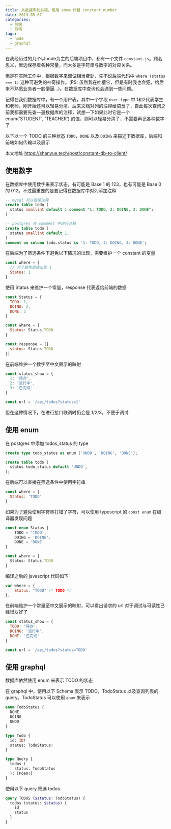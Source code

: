 ```yaml
---
title: 从数据库到前端，使用 enum 代替 constant number
date: 2019-05-07
categories:
  - 前端
  - 后端
tags:
  - node
  - graphql
---
```


在我经历过的几个以node为主的后端项目中，都有一个文件 `constant.js`。顾名思义，里边保存着各种常量，而大多是字符串与数字的对应关系。

但是在实际工作中，根据数字来调试相当费劲，先不说后端代码中 `where (status === 1)` 这种可避免的神奇操作。(PS: 虽然我在吐槽它，但是有时我也会犯，给后来不熟悉业务者一脸懵逼...)。在数据库中查询也会遇到一些问题。

<!--more-->

记得在我们数据库中，有一个用户表，其中一个字段 `user_type` 中 1和2代表学生和老师，刚开始还可以轻易分清，后来文档对列的注释给搞反了，自此每次查询之前我都需要先查一遍数据库的注释，试想一下如果此时它是一个 enum('STUDENT', 'TEACHER') 的值，则可以轻易分清了，不需要再记各种数字了

以下以一个 TODO 的三种状态 `TODO`，`DONE` 以及 `DOING` 来描述下数据库，后端和前端如何传输以及展示

本文地址 <https://shanyue.tech/post/constant-db-to-client/>

## 使用数字

在数据库中使用数字来表示状态，有可能是 Base 1 的 123，也有可能是 Base 0 的 012。不过最重要的是要记得在数据库中对列添加注释

``` sql
-- mysql 可以直接注释
create table todo (
  status smallint default 1 comment "1: TODO, 2: DOING, 3: DONE";
)

-- postgres 在 comment 中进行注释
create table todo (
  status smallint default 1;
)
comment on column todo.status is '1: TODO, 2: DOING, 3: DONE';
```

在后端为了筛选条件下避免以下情况的出现，需要维护一个 constant 的变量

``` javascript
const where = {
  // 为了避免直接出现 1
  Status: 1
}
```

使用 Status 来维护一个常量，response 代表返给前端的数据

``` javascript
const Status = {
  TODO: 1,
  DOING: 2,
  DONE: 3
}

const where = {
  Status: Status.TODO
}

const response = [{
  status: Status.TODO
}]
```

在前端维护一个数字至中文展示的映射

``` javascript
const status_show = {
  1: '待办',
  2: '进行中',
  3: '已完成'
}

const url = '/api/todos?status=1'
```

但在这种情况下，在进行接口联调时仍会是 1/2/3，不便于调试

## 使用 enum 

在 postgres 中添加 todos_status 的 type

``` sql
create type todo_status as enum ('UNDO', 'DOING', 'DONE');

create table todo (
  status todo_status default 'UNDO',
);
```

在后端可以直接在筛选条件中使用字符串

``` javascript
const where = {
  Status: 'TODO'
}
```

如果为了避免使用字符串打错了字符，可以使用 typescript 的 `const enum` 在编译器发现问题

``` typescript
const enum Status {
    TODO = 'TODO',
    DOING = 'DOING',
    DONE = 'DONE'
}

const where = {
  Status: Status.TODO
}
```

编译之后的 javascript 代码如下

``` javascript
var where = {
    Status: "TODO" /* TODO */
};
```

在前端维护一个常量至中文展示的映射，可以看出请求的 url 对于调试与可读性已经很友好了

``` javascript
const status_show = {
  TODO: '待办',
  DOING: '进行中',
  DONE: '已完成'
}

const url = '/api/todos?status=TODO'
```

## 使用 graphql

数据库依然使用 enum 来表示 TODO 的状态

在 graphql 中，使用以下 Schema 表示 TODO，TodoStatus 以及查询列表的 query。TodoStatus 可以使用 `enum` 来表示

``` graphql
enum TodoStatus {
  DONE 
  DOING
  UNDO
}

type Todo {
  id: ID!
  status: TodoStatus!
}

type Query {
  todos (
    status: TodoStatus
  ): [Poem!]
}
```

使用以下 query 筛选 todos

``` graphql
query TODOS ($status: TodoStatus) {
  todos (status: $status) {
    id
    status
  }
}
```
